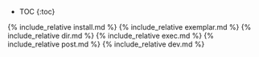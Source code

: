* TOC
{:toc}

{% include_relative install.md %}
{% include_relative exemplar.md %}
{% include_relative dir.md %}
{% include_relative exec.md %}
{% include_relative post.md %}
{% include_relative dev.md %}
